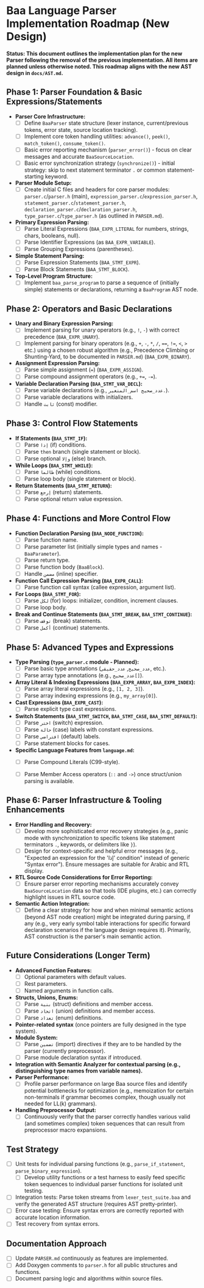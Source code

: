 # Baa Language Parser Implementation Roadmap (New Design)

**Status: This document outlines the implementation plan for the new Parser following the removal of the previous implementation. All items are planned unless otherwise noted. This roadmap aligns with the new AST design in `docs/AST.md`.**

## Phase 1: Parser Foundation & Basic Expressions/Statements

- **Parser Core Infrastructure:**
  - [ ] Define `BaaParser` state structure (lexer instance, current/previous tokens, error state, source location tracking).
  - [ ] Implement core token handling utilities: `advance()`, `peek()`, `match_token()`, `consume_token()`.
  - [ ] Basic error reporting mechanism (`parser_error()`) - focus on clear messages and accurate `BaaSourceLocation`.
  - [ ] Basic error synchronization strategy (`synchronize()`) - initial strategy: skip to next statement terminator `.` or common statement-starting keyword.
- **Parser Module Setup:**
  - [ ] Create initial C files and headers for core parser modules: `parser.c`/`parser.h` (main), `expression_parser.c`/`expression_parser.h`, `statement_parser.c`/`statement_parser.h`, `declaration_parser.c`/`declaration_parser.h`, `type_parser.c`/`type_parser.h` (as outlined in `PARSER.md`).
- **Primary Expression Parsing:**
  - [ ] Parse Literal Expressions (`BAA_EXPR_LITERAL` for numbers, strings, chars, booleans, null).
  - [ ] Parse Identifier Expressions (as `BAA_EXPR_VARIABLE`).
  - [ ] Parse Grouping Expressions (parentheses).
- **Simple Statement Parsing:**
  - [ ] Parse Expression Statements (`BAA_STMT_EXPR`).
  - [ ] Parse Block Statements (`BAA_STMT_BLOCK`).
- **Top-Level Program Structure:**
  - [ ] Implement `baa_parse_program` to parse a sequence of (initially simple) statements or declarations, returning a `BaaProgram` AST node.

## Phase 2: Operators and Basic Declarations

- **Unary and Binary Expression Parsing:**
  - [ ] Implement parsing for unary operators (e.g., `!`, `-`) with correct precedence (`BAA_EXPR_UNARY`).
  - [ ] Implement parsing for binary operators (e.g., `+`, `-`, `*`, `/`, `==`, `!=`, `<`, `>` etc.) using a chosen robust algorithm (e.g., Precedence Climbing or Shunting-Yard, to be documented in `PARSER.md`) (`BAA_EXPR_BINARY`).
- **Assignment Expression Parsing:**
  - [ ] Parse simple assignment (`=`) (`BAA_EXPR_ASSIGN`).
  - [ ] Parse compound assignment operators (e.g., `+=`, `-=`).
- **Variable Declaration Parsing (`BAA_STMT_VAR_DECL`):**
  - [ ] Parse variable declarations (e.g., `عدد_صحيح اسم_المتغير.`).
  - [ ] Parse variable declarations with initializers.
  - [ ] Handle `ثابت` (const) modifier.

## Phase 3: Control Flow Statements

- **If Statements (`BAA_STMT_IF`):**
  - [ ] Parse `إذا` (if) conditions.
  - [ ] Parse `then` branch (single statement or block).
  - [ ] Parse optional `وإلا` (else) branch.
- **While Loops (`BAA_STMT_WHILE`):**
  - [ ] Parse `طالما` (while) conditions.
  - [ ] Parse loop body (single statement or block).
- **Return Statements (`BAA_STMT_RETURN`):**
  - [ ] Parse `إرجع` (return) statements.
  - [ ] Parse optional return value expression.

## Phase 4: Functions and More Control Flow

- **Function Declaration Parsing (`BAA_NODE_FUNCTION`):**
  - [ ] Parse function name.
  - [ ] Parse parameter list (initially simple types and names - `BaaParameter`).
  - [ ] Parse return type.
  - [ ] Parse function body (`BaaBlock`).
  - [ ] Handle `مضمن` (inline) specifier.
- **Function Call Expression Parsing (`BAA_EXPR_CALL`):**
  - [ ] Parse function call syntax (callee expression, argument list).
- **For Loops (`BAA_STMT_FOR`):**
  - [ ] Parse `لكل` (for) loops: initializer, condition, increment clauses.
  - [ ] Parse loop body.
- **Break and Continue Statements (`BAA_STMT_BREAK`, `BAA_STMT_CONTINUE`):**
  - [ ] Parse `توقف` (break) statements.
  - [ ] Parse `أكمل` (continue) statements.

## Phase 5: Advanced Types and Expressions

- **Type Parsing (`type_parser.c` module - Planned):**
  - [ ] Parse basic type annotations (`عدد_صحيح`, `عدد_حقيقي`, etc.).
  - [ ] Parse array type annotations (e.g., `عدد_صحيح[]`).
- **Array Literal & Indexing Expressions (`BAA_EXPR_ARRAY`, `BAA_EXPR_INDEX`):**
  - [ ] Parse array literal expressions (e.g., `[1, 2, 3]`).
  - [ ] Parse array indexing expressions (e.g., `my_array[0]`).
- **Cast Expressions (`BAA_EXPR_CAST`):**
  - [ ] Parse explicit type cast expressions.
- **Switch Statements (`BAA_STMT_SWITCH`, `BAA_STMT_CASE`, `BAA_STMT_DEFAULT`):**
  - [ ] Parse `اختر` (switch) expression.
  - [ ] Parse `حالة` (case) labels with constant expressions.
  - [ ] Parse `افتراضي` (default) labels.
  - [ ] Parse statement blocks for cases.
- **Specific Language Features from `language.md`:**
    - [ ] Parse Compound Literals (C99-style).
    - [ ] Parse Member Access operators (`::` and `->`) once struct/union parsing is available.


## Phase 6: Parser Infrastructure & Tooling Enhancements

- **Error Handling and Recovery:**
  - [ ] Develop more sophisticated error recovery strategies (e.g., panic mode with synchronization to specific tokens like statement terminators `.`, keywords, or delimiters like `}`).
  - [ ] Design for context-specific and helpful error messages (e.g., "Expected an expression for the 'إذا' condition" instead of generic "Syntax error"). Ensure messages are suitable for Arabic and RTL display.
- **RTL Source Code Considerations for Error Reporting:**
  - [ ] Ensure parser error reporting mechanisms accurately convey `BaaSourceLocation` data so that tools (IDE plugins, etc.) can correctly highlight issues in RTL source code.
- **Semantic Action Integration:**
  - [ ] Define a clear strategy for how and when minimal semantic actions (beyond AST node creation) might be integrated during parsing, if any (e.g., very early symbol table interactions for specific forward declaration scenarios if the language design requires it). Primarily, AST construction is the parser's main semantic action.

## Future Considerations (Longer Term)

- **Advanced Function Features:**
  - [ ] Optional parameters with default values.
  - [ ] Rest parameters.
  - [ ] Named arguments in function calls.
- **Structs, Unions, Enums:**
  - [ ] Parse `بنية` (struct) definitions and member access.
  - [ ] Parse `اتحاد` (union) definitions and member access.
  - [ ] Parse `تعداد` (enum) definitions.
- **Pointer-related syntax** (once pointers are fully designed in the type system).
- **Module System:**
  - [ ] Parse `تضمين` (import) directives if they are to be handled by the parser (currently preprocessor).
  - [ ] Parse module declaration syntax if introduced.
- **Integration with Semantic Analyzer for contextual parsing (e.g., distinguishing type names from variable names).**
- **Parser Performance:**
  - [ ] Profile parser performance on large Baa source files and identify potential bottlenecks for optimization (e.g., memoization for certain non-terminals if grammar becomes complex, though usually not needed for LL(k) grammars).
- **Handling Preprocessor Output:**
  - [ ] Continuously verify that the parser correctly handles various valid (and sometimes complex) token sequences that can result from preprocessor macro expansions.

## Test Strategy

- [ ] Unit tests for individual parsing functions (e.g., `parse_if_statement`, `parse_binary_expression`).
  - [ ] Develop utility functions or a test harness to easily feed specific token sequences to individual parser functions for isolated unit testing.
- [ ] Integration tests: Parse token streams from `lexer_test_suite.baa` and verify the generated AST structure (requires AST pretty-printer).
- [ ] Error case testing: Ensure syntax errors are correctly reported with accurate location information.
- [ ] Test recovery from syntax errors.

## Documentation Approach

- [ ] Update `PARSER.md` continuously as features are implemented.
- [ ] Add Doxygen comments to `parser.h` for all public structures and functions.
- [ ] Document parsing logic and algorithms within source files.
